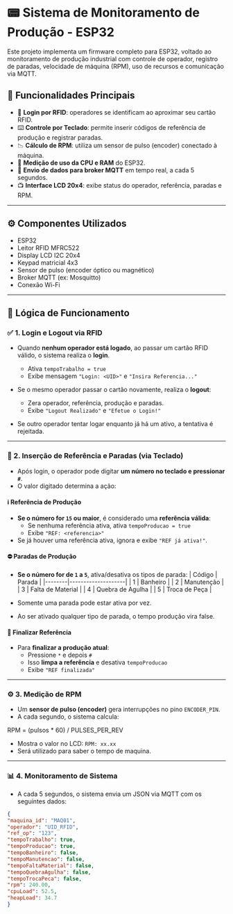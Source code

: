 # 📟 Sistema de Monitoramento de Produção - ESP32

Este projeto implementa um firmware completo para ESP32, voltado ao monitoramento de produção industrial com controle de operador, registro de paradas, velocidade de máquina (RPM), uso de recursos e comunicação via MQTT.

## 🚀 Funcionalidades Principais

- 📲 **Login por RFID**: operadores se identificam ao aproximar seu cartão RFID.
- ⌨️ **Controle por Teclado**: permite inserir códigos de referência de produção e registrar paradas.
- 📉 **Cálculo de RPM**: utiliza um sensor de pulso (encoder) conectado à máquina.
- 🧠 **Medição de uso da CPU e RAM** do ESP32.
- 📡 **Envio de dados para broker MQTT** em tempo real, a cada 5 segundos.
- 📺 **Interface LCD 20x4**: exibe status do operador, referência, paradas e RPM.

---

## ⚙️ Componentes Utilizados

- ESP32
- Leitor RFID MFRC522
- Display LCD I2C 20x4
- Keypad matricial 4x3
- Sensor de pulso (encoder óptico ou magnético)
- Broker MQTT (ex: Mosquitto)
- Conexão Wi-Fi

---

## 🧩 Lógica de Funcionamento

### ✅ 1. Login e Logout via RFID
- Quando **nenhum operador está logado**, ao passar um cartão RFID válido, o sistema realiza o **login**.
  - Ativa `tempoTrabalho = true`
  - Exibe mensagem `"Login: <UID>"` e `"Insira Referencia..."`

- Se o mesmo operador passar o cartão novamente, realiza o **logout**:
  - Zera operador, referência, produção e paradas.
  - Exibe `"Logout Realizado"` e `"Efetue o Login!"`

- Se outro operador tentar logar enquanto já há um ativo, a tentativa é rejeitada.

---

### 🔢 2. Inserção de Referência e Paradas (via Teclado)

- Após login, o operador pode digitar **um número no teclado e pressionar `#`**.
- O valor digitado determina a ação:

#### ℹ️ Referência de Produção
- **Se o número for `15` ou maior**, é considerado uma **referência válida**:
  - Se nenhuma referência ativa, ativa `tempoProducao = true`
  - Exibe `"REF: <referencia>"`
- Se já houver uma referência ativa, ignora e exibe `"REF já ativa!"`.

#### ⛔ Paradas de Produção
- **Se o número for de `1` a `5`**, ativa/desativa os tipos de parada:
  | Código | Parada             |
  |--------|--------------------|
  | 1      | Banheiro           |
  | 2      | Manutenção         |
  | 3      | Falta de Material  |
  | 4      | Quebra de Agulha   |
  | 5      | Troca de Peça      |

- Somente uma parada pode estar ativa por vez.
- Ao ser ativado qualquer tipo de parada, o tempo produção vira false.

#### 🔄 Finalizar Referência
- Para **finalizar a produção atual**:
  - Pressione `*` e depois `#`
  - Isso **limpa a referência** e desativa `tempoProducao`
  - Exibe `"REF finalizada"`

---

### ⚙️ 3. Medição de RPM
- Um **sensor de pulso (encoder)** gera interrupções no pino `ENCODER_PIN`.
- A cada segundo, o sistema calcula:
  
RPM = (pulsos * 60) / PULSES_PER_REV
- Mostra o valor no LCD: `RPM: xx.xx`
- Será utilizado para saber o tempo de maquina. 

---

### 📊 4. Monitoramento de Sistema
- A cada 5 segundos, o sistema envia um JSON via MQTT com os seguintes dados:

```json
{
"maquina_id": "MAQ01",
"operador": "UID_RFID",
"ref_op": "123",
"tempoTrabalho": true,
"tempoProducao": true,
"tempoBanheiro": false,
"tempoManutencao": false,
"tempoFaltaMaterial": false,
"tempoQuebraAgulha": false,
"tempoTrocaPeca": false,
"rpm": 240.00,
"cpuLoad": 52.5,
"heapLoad": 34.7
}
